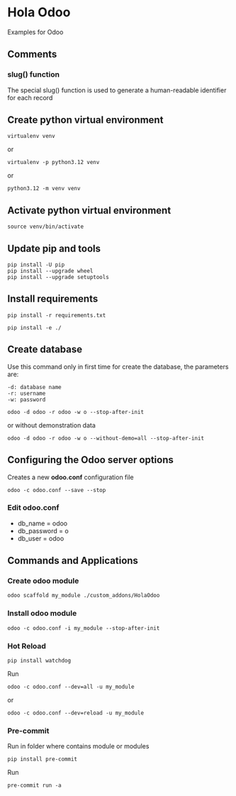 # Hola Odoo

Examples for Odoo

## Comments
### slug() function
The special slug() function is used to generate a human-readable identifier for each record

## Create python virtual environment
```
virtualenv venv
```
or
```
virtualenv -p python3.12 venv
```
or
```
python3.12 -m venv venv
```
## Activate python virtual environment
```
source venv/bin/activate
```
## Update pip and tools
```
pip install -U pip
pip install --upgrade wheel
pip install --upgrade setuptools
```
## Install requirements
```
pip install -r requirements.txt
```
```
pip install -e ./
```
## Create database

Use this command only in first time for create the database, the parameters are:

    -d: database name
    -r: username
    -w: password
```
odoo -d odoo -r odoo -w o --stop-after-init
```
or without demonstration data
```
odoo -d odoo -r odoo -w o --without-demo=all --stop-after-init
```
## Configuring the Odoo server options
Creates a new **odoo.conf** configuration file
```
odoo -c odoo.conf --save --stop
```
### Edit **odoo.conf**
  * db_name = odoo
  * db_password = o
  * db_user = odoo

## Commands and Applications
### Create odoo module
```
odoo scaffold my_module ./custom_addons/HolaOdoo
```
### Install odoo module
```
odoo -c odoo.conf -i my_module --stop-after-init
```
### Hot Reload
```
pip install watchdog
```
Run
```
odoo -c odoo.conf --dev=all -u my_module
```
or
```
odoo -c odoo.conf --dev=reload -u my_module 
```
### Pre-commit
Run in folder where contains module or modules
```
pip install pre-commit
```
Run
```
pre-commit run -a
```